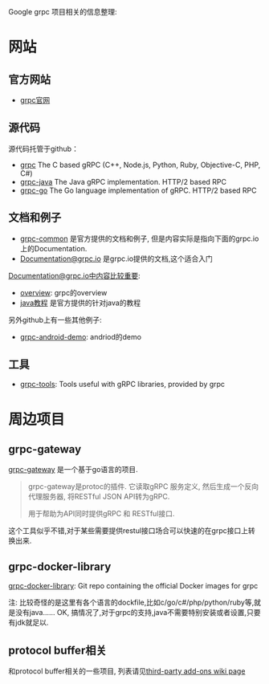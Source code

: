 Google grpc 项目相关的信息整理:

# 网站

## 官方网站

- [grpc官网](http://www.grpc.io/)

## 源代码

源代码托管于github：

- [grpc](https://github.com/grpc/grpc) The C based gRPC (C++, Node.js, Python, Ruby, Objective-C, PHP, C#)
- [grpc-java](https://github.com/grpc/grpc-java) The Java gRPC implementation. HTTP/2 based RPC
- [grpc-go](https://github.com/grpc/grpc-go) The Go language implementation of gRPC. HTTP/2 based RPC

## 文档和例子

- [grpc-common](http://github.com/grpc/grpc-common) 是官方提供的文档和例子, 但是内容实际是指向下面的grpc.io上的Documentation.
- [Documentation@grpc.io](http://www.grpc.io/docs/tutorials/basic/java.html) 是grpc.io提供的文档,这个适合入门

Documentation@grpc.io中内容比较重要:

- [overview](http://www.grpc.io/docs/index.html): grpc的overview
- [java教程](http://www.grpc.io/docs/tutorials/basic/java.html) 是官方提供的针对java的教程

另外github上有一些其他例子:

- [grpc-android-demo](https://github.com/Lovoo/grpc-android-demo): andriod的demo

## 工具

- [grpc-tools](https://github.com/grpc/grpc-tools): Tools useful with gRPC libraries, provided by grpc

# 周边项目

## grpc-gateway

[grpc-gateway](https://github.com/gengo/grpc-gateway) 是一个基于go语言的项目.

> grpc-gateway是protoc的插件. 它读取gRPC 服务定义, 然后生成一个反向代理服务器, 将RESTful JSON API转为gRPC.
>
> 用于帮助为API同时提供gRPC 和 RESTful接口.

这个工具似乎不错,对于某些需要提供restul接口场合可以快速的在grpc接口上转换出来.

## grpc-docker-library

[grpc-docker-library](https://github.com/grpc/grpc-docker-library):  Git repo containing the official Docker images for grpc

注: 比较奇怪的是这里有各个语言的dockfile,比如c/go/c#/php/python/ruby等,就是没有java...... OK, 搞情况了,对于grpc的支持,java不需要特别安装或者设置,只要有jdk就足以.

## protocol buffer相关

和protocol buffer相关的一些项目, 列表请见[third-party add-ons wiki page](https://github.com/google/protobuf/wiki/Third-Party-Add-ons)



